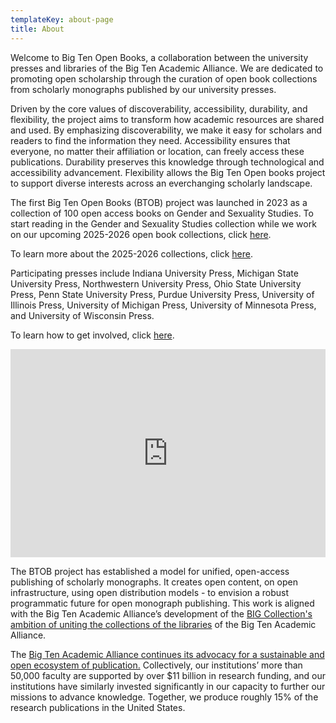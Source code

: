 ```yaml
---
templateKey: about-page
title: About
---
```

Welcome to Big Ten Open Books, a collaboration between the university presses and libraries of the Big Ten Academic Alliance. We are dedicated to promoting open scholarship through the curation of open book collections from scholarly monographs published by our university presses.

Driven by the core values of discoverability, accessibility, durability, and flexibility, the project aims to transform how academic resources are shared and used. By emphasizing discoverability, we make it easy for scholars and readers to find the information they need. Accessibility ensures that everyone, no matter their affiliation or location, can freely access these publications. Durability preserves this knowledge through technological and accessibility advancement. Flexibility allows the Big Ten Open books project to support diverse interests across an everchanging scholarly landscape. 

The first Big Ten Open Books (BTOB) project was launched in 2023 as a collection of 100 open access books on Gender and Sexuality Studies. To start reading in the Gender and Sexuality Studies collection while we work on our upcoming 2025-2026 open book collections, click [here](https://www.fulcrum.org/bigten).

To learn more about the 2025-2026 collections, click [here](https://bigtenopenbooks.org/collections/).

Participating presses include I﻿ndiana University Press, Michigan State University Press, Northwestern University Press, Ohio State University Press, Penn State University Press, Purdue University Press, University of Illinois Press, University of Michigan Press, University of Minnesota Press, and University of Wisconsin Press.

To learn how to get involved, click [here](https://bigtenopenbooks.org/librarians).

<div style="max-width:608px"><div style="position:relative;padding-bottom:66.118421052632%"><iframe id="kaltura_player" src="https://cdnapisec.kaltura.com/p/1038472/sp/103847200/embedIframeJs/uiconf_id/46145191/partner_id/1038472?iframeembed=true&playerId=kaltura_player&entry_id=1_jldc0a2r&flashvars\\\\\\\\\[streamerType]=auto&amp;flashvars\\\\\\\\\[localizationCode]=en_US&amp;flashvars\\\\\\\\\[sideBarContainer.plugin]=true&amp;flashvars\\\\\\\\\[sideBarContainer.position]=left&amp;flashvars\\\\\\\\\[sideBarContainer.clickToClose]=true&amp;flashvars\\\\\\\\\[chapters.plugin]=true&amp;flashvars\\\\\\\\\[chapters.layout]=vertical&amp;flashvars\\\\\\\\\[chapters.thumbnailRotator]=false&amp;flashvars\\\\\\\\\[streamSelector.plugin]=true&amp;flashvars\\\\\\\\\[EmbedPlayer.SpinnerTarget]=videoHolder&amp;flashvars\\\\\\\\\[dualScreen.plugin]=true&amp;flashvars\\\\\\\\\[hotspots.plugin]=1&amp;flashvars\\\\\\\\\[Kaltura.addCrossoriginToIframe]=true&amp;&wid=1_kjeke3t9" width="608" height="402" allowfullscreen webkitallowfullscreen mozAllowFullScreen allow="autoplay \\\\\\\\\*; fullscreen \\\\\\\\\*; encrypted-media *" sandbox="allow-downloads allow-forms allow-same-origin allow-scripts allow-top-navigation allow-pointer-lock allow-popups allow-modals allow-orientation-lock allow-popups-to-escape-sandbox allow-presentation allow-top-navigation-by-user-activation" frameborder="0" title="Introducing Big Ten Open Books" style="position:absolute;top:0;left:0;width:100%;height:100%"></iframe></div></div>

The BTOB project has established a model for unified, open-access publishing of scholarly monographs. It creates open content, on open infrastructure, using open distribution models - to envision a robust programmatic future for open monograph publishing. This work is aligned with the Big Ten Academic Alliance’s development of the [BIG Collection's ambition of uniting the collections of the libraries](https://btaa.org/library/big-collection/the-big-collection-introduction) of the Big Ten Academic Alliance.

The [Big Ten Academic Alliance continues its advocacy for a sustainable and open ecosystem of publication.](https://btaa.org/about/news-and-publications/news/2019/06/10/sustaining-values-and-scholarship-a-statement-by-the-provosts-of-the-big-ten-academic-alliance) Collectively, our institutions’ more than 50,000 faculty are supported by over $11 billion in research funding, and our institutions have similarly invested significantly in our capacity to further our missions to advance knowledge. Together, we produce roughly 15% of the research publications in the United States.
